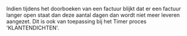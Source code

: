 Indien tijdens het doorboeken van een factuur blijkt dat er een factuur langer open staat dan deze aantal dagen dan wordt niet meer leveren aangezet. Dit is ook van toepassing bij het Timer proces 'KLANTENDICHTEN'.
